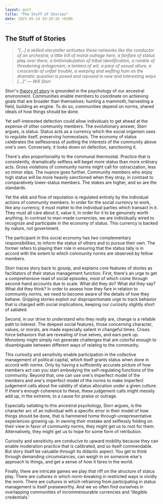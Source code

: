 ```yaml
---
layout: post
title: "The Stuff of Stories"
date: 2025-05-24 19:20:28 +0200
---
```


## The Stuff of Stories

<blockquote><em>"[...] a skilled storyteller activates these networks like the conductor of an orchestra, a little trill of moral outrage here, a fanfare of status play over there, a tintinnabulation of tribal identification, a rumble of threatening antagonism, a tantara of wit, a parp of sexual allure, a crescendo of unfair trouble, a warping and wefting hum as the dramatic question is posed and reposed in new and interesting ways [...]" — Will Storr</em></blockquote>

Storr's [theory of story](https://www.goodreads.com/book/show/43183121-the-science-of-storytelling) is grounded in the psychology of our ancestral environment. Communities enable members to coordinate on achieving goals that are broader than themselves: hunting a mammoth, harvesting a field, building an engine. To do so, communities depend on norms, shared ideals of how things should be done.

Yet self-interested defection could allow individuals to get ahead at the expense of other community members. The evolutionary answer, Storr argues, is status. Status acts as a currency which the social organism uses to regulate itself, preserving homeostasis. The economy of status celebrates the selflessness of putting the interests of the community above one's own. Conversely, it looks down on defection, sanctioning it.

There's also proportionality to the communal thermostat. Practice that is consistently, dramatically selfless will beget more status than more ordinary acts. Gross violations of community norms might call for ostracization, less so minor slips. The nuance goes further. Community members who enjoy high status will be more heavily sanctioned when they stray, in contrast to comparatively lower-status members. The stakes are higher, and so are the standards.

Yet the ebb and flow of reputation is regulated entirely by the individual actions of community members. In order for the social currency to work, like any currency, it must matter to the individual parties which transact in it. They must all care about it, value it, in order for it to be genuinely worth anything. In contrast to man-made currencies, we are individually wired to recognize and participate in the economy of status. This currency is backed by nature, not government.

The participant in this social economy has two complementary responsibilities, to inform the status of others and to pursue their own. The former refers to playing their role in ensuring that the status tally is in accord with the extent to which community norms are observed by fellow members.

Storr traces story back to gossip, and explains core features of stories as facilitators of their status management function. First, there's an urge to get a comprehensive read of social episodes, most of which come through second-hand accounts due to scale. What did they do? What did they say? What did they think? In order to assess how they fare in relation to community norms, we need to become aware of the details of how they behave. Gripping stories exploit our disproportionate urge to track behavior that is charged with social implications, keeping our curiosity slightly short of satiated.

Second, in our drive to understand who they _really_ are, change is a reliable path to interest. The deepest social features, those concerning character, values, or morals, are made especially salient in changeful times. Crises force behaviors that are revealing of true selves, and ears perk up. Monotony might simply not generate challenges that are colorful enough to disambiguate between different ways of relating to the community.

This curiosity and sensitivity enable participation in the collective management of political capital, which itself grants status when done in accord with norms. Only by having a sufficiently accurate picture of how members act can you start embodying the self-regulating functions of the community. Beyond that, one can use one's imperfect model of the members and one's imperfect model of the norms to make imperfect judgement calls about the validity of status allocation under a given culture. If there's enough coherence to these, these judgement calls might messily add up, in the extreme, to a cause for praise or outrage.

Especially satiating to this ancestral psychology, Storr argues, is the character arc of an individual with a specific error in their model of how things should be done, that is hammered home through unrepresentative experiences growing up. In owning their mistake and selflessly folding on their view in favor of community norms, they might get us to root for them. Alternatively, they might get us to hope for some form of retribution.

Curiosity and sensitivity are conducive to upward mobility because they can enable moderation practice that is calibrated, and so itself commendable. But story itself be valuable through its didactic aspect. You get to think through demanding circumstances, can weigh in on someone else's approach to things, and get a sense of how it fares in the world.

Finally, there are intricate games we play that riff on the structure of status play. There are cultures in which norm-breaking in restricted ways is vividly the norm. There are cultures in which refraining from participating in status management is itself praiseworthy. And we so often find ourselves in overlapping communities of incommensurable currencies and 'illegible credentials.'
